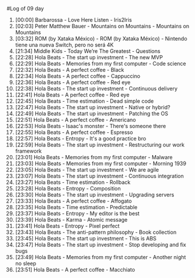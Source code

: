 #Log of 09 day

1. [00:00] Barbarossa - Love Here Listen - Iris2Iris
1. [02:03] Peter Matthew Bauer - Mountains on Mountains - Mountains on Mountains
1. [03:32] ROM (by Xataka México) - ROM (by Xataka México) - Nintendo tiene una nueva Switch, pero no será 4K
1. [21:34] Middle Kids - Today We’re The Greatest - Questions
1. [22:28] Hola Beats - The start up investment - The new MVP
1. [22:29] Hola Beats - Memories from my first computer - Code science
1. [22:32] Hola Beats - A perfect coffee - Black
1. [22:34] Hola Beats - A perfect coffee - Cappuccino
1. [22:36] Hola Beats - A perfect coffee - Red eye
1. [22:38] Hola Beats - The start up investment - Continuous delivery
1. [22:41] Hola Beats - A perfect coffee - Red eye
1. [22:45] Hola Beats - Time estimation - Dead simple code
1. [22:47] Hola Beats - The start up investment - Native or hybrid?
1. [22:49] Hola Beats - The start up investment - Patching the OS
1. [22:51] Hola Beats - A perfect coffee - Americano
1. [22:53] Hola Beats - Isaac's monster - There's someone there
1. [22:55] Hola Beats - A perfect coffee - Espresso
1. [22:57] Hola Beats - Entropy - It's a good practice bro
1. [22:59] Hola Beats - The start up investment - Restructuring our work framework
1. [23:01] Hola Beats - Memories from my first computer - Malware
1. [23:03] Hola Beats - Memories from my first computer - Morning 1939
1. [23:05] Hola Beats - The start up investment - We are agile
1. [23:07] Hola Beats - The start up investment - Continuous integration
1. [23:27] Hola Beats - Time estimation - Rollback
1. [23:28] Hola Beats - Entropy - Composition
1. [23:30] Hola Beats - The start up investment - Upgrading servers
1. [23:33] Hola Beats - A perfect coffee - Affogato
1. [23:35] Hola Beats - Time estimation - Predictable
1. [23:37] Hola Beats - Entropy - My editor is the best
1. [23:39] Hola Beats - Karma - Atomic message
1. [23:41] Hola Beats - Entropy - Pixel perfect
1. [23:43] Hola Beats - The anti-pattern philosophy - Book collection
1. [23:45] Hola Beats - The start up investment - This is ABS
1. [23:47] Hola Beats - The start up investment - Stop developing and fix bugs
1. [23:49] Hola Beats - Memories from my first computer - Another night no sleep
1. [23:51] Hola Beats - A perfect coffee - Macchiato
